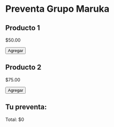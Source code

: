 <!DOCTYPE html>
<html lang="es">
<head>
  <meta charset="UTF-8">
  <title>Preventa - Grupo Maruka</title>
  <link rel="stylesheet" href="style.css">
</head>
<body>
  <h1>Preventa Grupo Maruka</h1>
  <div class="productos">
    <div class="producto">
      <h2>Producto 1</h2>
      <p>$50.00</p>
      <button onclick="agregarProducto('Producto 1', 50)">Agregar</button>
    </div>
    <div class="producto">
      <h2>Producto 2</h2>
      <p>$75.00</p>
      <button onclick="agregarProducto('Producto 2', 75)">Agregar</button>
    </div>
  </div>

  <h2>Tu preventa:</h2>
  <ul id="carrito"></ul>
  <p>Total: $<span id="total">0</span></p>

  <script src="script.js"></script>
</body>
</html>
